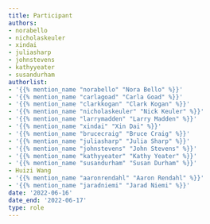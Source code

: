 ```yaml
---
title: Participant
authors:
- norabello
- nicholaskeuler
- xindai
- juliasharp
- johnstevens
- kathyyeater
- susandurham
authorlist:
- '{{% mention_name "norabello" "Nora Bello" %}}'
- '{{% mention_name "carlagoad" "Carla Goad" %}}'
- '{{% mention_name "clarkkogan" "Clark Kogan" %}}'
- '{{% mention_name "nicholaskeuler" "Nick Keuler" %}}'
- '{{% mention_name "larrymadden" "Larry Madden" %}}'
- '{{% mention_name "xindai" "Xin Dai" %}}'
- '{{% mention_name "brucecraig" "Bruce Craig" %}}'
- '{{% mention_name "juliasharp" "Julia Sharp" %}}'
- '{{% mention_name "johnstevens" "John Stevens" %}}'
- '{{% mention_name "kathyyeater" "Kathy Yeater" %}}'
- '{{% mention_name "susandurham" "Susan Durham" %}}'
- Huizi Wang
- '{{% mention_name "aaronrendahl" "Aaron Rendahl" %}}'
- '{{% mention_name "jaradniemi" "Jarad Niemi" %}}'
date: '2022-06-16'
date_end: '2022-06-17'
type: role
---
```

